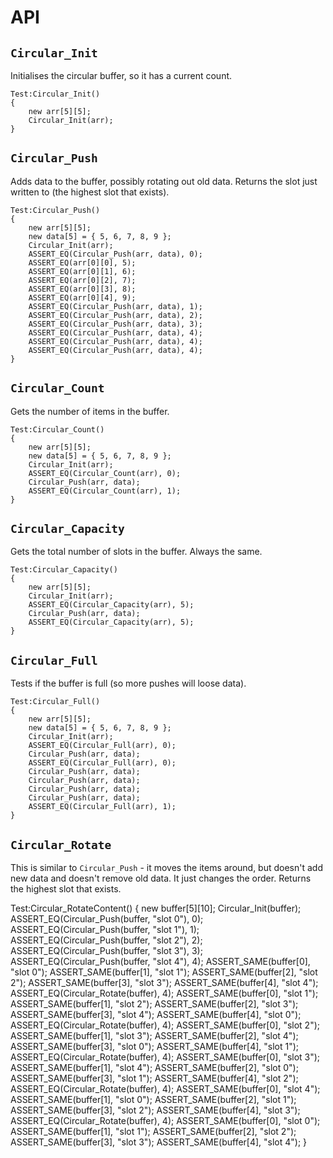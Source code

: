 # API

## `Circular_Init`

Initialises the circular buffer, so it has a current count.

```pawn
Test:Circular_Init()
{
	new arr[5][5];
	Circular_Init(arr);
}
```

## `Circular_Push`

Adds data to the buffer, possibly rotating out old data.  Returns the slot just written to (the
highest slot that exists).

```pawn
Test:Circular_Push()
{
	new arr[5][5];
	new data[5] = { 5, 6, 7, 8, 9 };
	Circular_Init(arr);
	ASSERT_EQ(Circular_Push(arr, data), 0);
	ASSERT_EQ(arr[0][0], 5);
	ASSERT_EQ(arr[0][1], 6);
	ASSERT_EQ(arr[0][2], 7);
	ASSERT_EQ(arr[0][3], 8);
	ASSERT_EQ(arr[0][4], 9);
	ASSERT_EQ(Circular_Push(arr, data), 1);
	ASSERT_EQ(Circular_Push(arr, data), 2);
	ASSERT_EQ(Circular_Push(arr, data), 3);
	ASSERT_EQ(Circular_Push(arr, data), 4);
	ASSERT_EQ(Circular_Push(arr, data), 4);
	ASSERT_EQ(Circular_Push(arr, data), 4);
}
```

## `Circular_Count`

Gets the number of items in the buffer.

```pawn
Test:Circular_Count()
{
	new arr[5][5];
	new data[5] = { 5, 6, 7, 8, 9 };
	Circular_Init(arr);
	ASSERT_EQ(Circular_Count(arr), 0);
	Circular_Push(arr, data);
	ASSERT_EQ(Circular_Count(arr), 1);
}
```

## `Circular_Capacity`

Gets the total number of slots in the buffer.  Always the same.

```pawn
Test:Circular_Capacity()
{
	new arr[5][5];
	Circular_Init(arr);
	ASSERT_EQ(Circular_Capacity(arr), 5);
	Circular_Push(arr, data);
	ASSERT_EQ(Circular_Capacity(arr), 5);
}
```

## `Circular_Full`

Tests if the buffer is full (so more pushes will loose data).

```pawn
Test:Circular_Full()
{
	new arr[5][5];
	new data[5] = { 5, 6, 7, 8, 9 };
	Circular_Init(arr);
	ASSERT_EQ(Circular_Full(arr), 0);
	Circular_Push(arr, data);
	ASSERT_EQ(Circular_Full(arr), 0);
	Circular_Push(arr, data);
	Circular_Push(arr, data);
	Circular_Push(arr, data);
	Circular_Push(arr, data);
	ASSERT_EQ(Circular_Full(arr), 1);
}
```

## `Circular_Rotate`

This is similar to `Circular_Push` - it moves the items around, but doesn't add new data and doesn't
remove old data.  It just changes the order.  Returns the highest slot that exists.

Test:Circular_RotateContent()
{
	new buffer[5][10];
	Circular_Init(buffer);
	ASSERT_EQ(Circular_Push(buffer, "slot 0"), 0);
	ASSERT_EQ(Circular_Push(buffer, "slot 1"), 1);
	ASSERT_EQ(Circular_Push(buffer, "slot 2"), 2);
	ASSERT_EQ(Circular_Push(buffer, "slot 3"), 3);
	ASSERT_EQ(Circular_Push(buffer, "slot 4"), 4);
	ASSERT_SAME(buffer[0], "slot 0");
	ASSERT_SAME(buffer[1], "slot 1");
	ASSERT_SAME(buffer[2], "slot 2");
	ASSERT_SAME(buffer[3], "slot 3");
	ASSERT_SAME(buffer[4], "slot 4");
	ASSERT_EQ(Circular_Rotate(buffer), 4);
	ASSERT_SAME(buffer[0], "slot 1");
	ASSERT_SAME(buffer[1], "slot 2");
	ASSERT_SAME(buffer[2], "slot 3");
	ASSERT_SAME(buffer[3], "slot 4");
	ASSERT_SAME(buffer[4], "slot 0");
	ASSERT_EQ(Circular_Rotate(buffer), 4);
	ASSERT_SAME(buffer[0], "slot 2");
	ASSERT_SAME(buffer[1], "slot 3");
	ASSERT_SAME(buffer[2], "slot 4");
	ASSERT_SAME(buffer[3], "slot 0");
	ASSERT_SAME(buffer[4], "slot 1");
	ASSERT_EQ(Circular_Rotate(buffer), 4);
	ASSERT_SAME(buffer[0], "slot 3");
	ASSERT_SAME(buffer[1], "slot 4");
	ASSERT_SAME(buffer[2], "slot 0");
	ASSERT_SAME(buffer[3], "slot 1");
	ASSERT_SAME(buffer[4], "slot 2");
	ASSERT_EQ(Circular_Rotate(buffer), 4);
	ASSERT_SAME(buffer[0], "slot 4");
	ASSERT_SAME(buffer[1], "slot 0");
	ASSERT_SAME(buffer[2], "slot 1");
	ASSERT_SAME(buffer[3], "slot 2");
	ASSERT_SAME(buffer[4], "slot 3");
	ASSERT_EQ(Circular_Rotate(buffer), 4);
	ASSERT_SAME(buffer[0], "slot 0");
	ASSERT_SAME(buffer[1], "slot 1");
	ASSERT_SAME(buffer[2], "slot 2");
	ASSERT_SAME(buffer[3], "slot 3");
	ASSERT_SAME(buffer[4], "slot 4");
}

